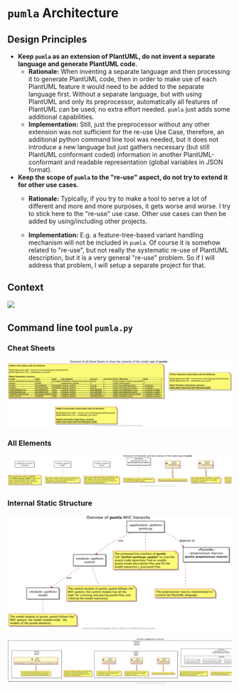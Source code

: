 # `pumla` Architecture

## Design Principles

- **Keep `pumla` as an extension of PlantUML, do not invent 
  a separate language and generate PlantUML code.**
  - **Rationale:** When inventing a separate language and 
    then processing it to generate PlantUML code, then
    in order to make use of each PlantUML feature it would
    need to be added to the separate language first. Without
    a separate language, but with using PlantUML and only its
    preprocessor, automatically all features of PlantUML can be
    used, no extra effort needed. `pumla` just adds some
    additional capabilities.
  - **Implementation:** Still, just the preprocessor without any
    other extension was not sufficient for the re-use Use Case,
    therefore, an additional python command line tool was needed,
    but it does not introduce a new language but just gathers 
    necessary (but still PlantUML conformant coded) information
    in another PlantUML-conformant and readable representation
    (global variables in JSON format).
- **Keep the scope of `pumla` to the "re-use" aspect, do not try
  to extend it for other use cases.**
  - **Rationale:** Typically, if you try to make a tool to serve
    a lot of different and more and more purposes, it gets worse 
    and worse. I try to stick here to the "re-use" use case. Other
    use cases can then be added by using/including other projects.

  - **Implementation:** E.g. a feature-tree-based variant handling
    mechanism will not be included in `pumla`. Of course it is 
    somehow related to "re-use", but not really the systematic re-use
    of PlantUML description, but it is a very general "re-use"
    problem. So if I will address that problem, I will setup a separate
    project for that.
 
## Context

![](./01_context/pumla_context.png)

## Command line tool `pumla.py`

### Cheat Sheets

![](./00_pics/overview_allcheatsheets.png)

### All Elements

![](./00_pics/overview_allelements.png)

### Internal Static Structure 

![](./00_pics/overview_structure_hierarchy.png)

![](./00_pics/overview_internalstructure.png)



